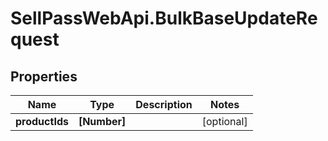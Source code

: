 # SellPassWebApi.BulkBaseUpdateRequest

## Properties

Name | Type | Description | Notes
------------ | ------------- | ------------- | -------------
**productIds** | **[Number]** |  | [optional] 


